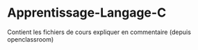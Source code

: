 # Apprentissage-Langage-C
Contient les fichiers de cours expliquer en commentaire (depuis openclassroom)
